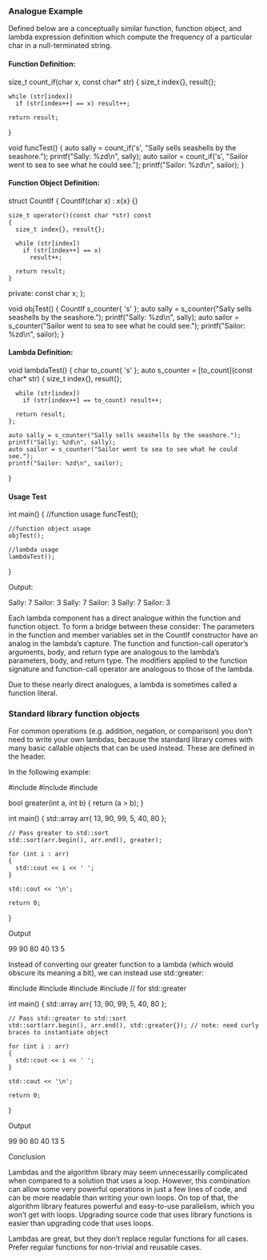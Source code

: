 ### Analogue Example

Defined below are a conceptually similar function, function object, and lambda expression definition which compute the frequency of a particular char in a null-terminated string.


#### Function Definition:

  size_t count_if(char x, const char* str) {
    size_t index{}, result{};

    while (str[index])
      if (str[index++] == x) result++;

    return result;
  }

  void funcTest()
  {
    auto sally = count_if('s', "Sally sells seashells by the seashore.");
    printf("Sally: %zd\n", sally);
    auto sailor = count_if('s', "Sailor went to sea to see what he could see.");
    printf("Sailor: %zd\n", sailor);
  }


#### Function Object Definition:

  struct CountIf
  {
    CountIf(char x) : x{x} {}

    size_t operator()(const char *str) const
    {
      size_t index{}, result{};

      while (str[index])
        if (str[index++] == x)
          result++;

      return result;
    }
  private:
    const char x;
  };

  void objTest()
  {
    CountIf s_counter{ 's' };
    auto sally = s_counter("Sally sells seashells by the seashore.");
    printf("Sally: %zd\n", sally);
    auto sailor = s_counter("Sailor went to sea to see what he could see.");
    printf("Sailor: %zd\n", sailor);
  }

#### Lambda Definition:

  void lambdaTest()
  {
    char to_count{ 's' };
    auto s_counter = [to_count](const char* str)
    {
      size_t index{}, result{};

      while (str[index])
        if (str[index++] == to_count) result++;

      return result;
    };

    auto sally = s_counter("Sally sells seashells by the seashore.");
    printf("Sally: %zd\n", sally);
    auto sailor = s_counter("Sailor went to sea to see what he could see.");
    printf("Sailor: %zd\n", sailor);
  }

#### Usage Test

  int main()
  {
    //function usage
    funcTest();

    //function object usage
    objTest();

    //lambda usage
    lambdaTest();
  }

Output:

  Sally: 7
  Sailor: 3
  Sally: 7
  Sailor: 3
  Sally: 7
  Sailor: 3

Each lambda component has a direct analogue within the function and function object. To form a bridge between these consider:
  The parameters in the function and member variables set in the CountIf constructor have an analog in the lambda’s capture.
  The function and function-call operator’s arguments, body, and return type are analogous to the lambda’s parameters, body, and return type.
  The modifiers applied to the function signature and function-call operator are analogous to those of the lambda.

Due to these nearly direct analogues, a lambda is sometimes called a function literal.



### Standard library function objects

For common operations (e.g. addition, negation, or comparison) you don’t need to write your own lambdas, because the standard library comes with many basic callable objects that can be used instead. These are defined in the <functional> header.

In the following example:

  #include <algorithm>
  #include <array>
  #include <iostream>

  bool greater(int a, int b)
  {
    return (a > b);
  }

  int main()
  {
    std::array arr{ 13, 90, 99, 5, 40, 80 };

    // Pass greater to std::sort
    std::sort(arr.begin(), arr.end(), greater);

    for (int i : arr)
    {
      std::cout << i << ' ';
    }

    std::cout << '\n';

    return 0;
  }

Output

  99 90 80 40 13 5

Instead of converting our greater function to a lambda (which would obscure its meaning a bit), we can instead use std::greater:

  #include <algorithm>
  #include <array>
  #include <iostream>
  #include <functional> // for std::greater

  int main()
  {
    std::array arr{ 13, 90, 99, 5, 40, 80 };

    // Pass std::greater to std::sort
    std::sort(arr.begin(), arr.end(), std::greater{}); // note: need curly braces to instantiate object

    for (int i : arr)
    {
      std::cout << i << ' ';
    }

    std::cout << '\n';

    return 0;
  }

Output

  99 90 80 40 13 5

Conclusion

Lambdas and the algorithm library may seem unnecessarily complicated when compared to a solution that uses a loop. However, this combination can allow some very powerful operations in just a few lines of code, and can be more readable than writing your own loops. On top of that, the algorithm library features powerful and easy-to-use parallelism, which you won’t get with loops. Upgrading source code that uses library functions is easier than upgrading code that uses loops.

Lambdas are great, but they don’t replace regular functions for all cases. Prefer regular functions for non-trivial and reusable cases.
